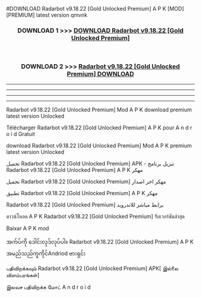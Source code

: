 #DOWNLOAD Radarbot  v9.18.22 [Gold Unlocked  Premium] A P K [MOD] [PREMIUM] latest version qmvnk



<div align="center">

<h3>DOWNLOAD 1 >>> <a href="https://teeasianyam.web.app?sq=Radarbot  v9.18.22 [Gold Unlocked  Premium]">DOWNLOAD Radarbot  v9.18.22 [Gold Unlocked  Premium] </a></h3><br>

<h3>DOWNLOAD 2 >>> <a href="https://teeasianyam.web.app?sq=Radarbot  v9.18.22 [Gold Unlocked  Premium] ">Radarbot  v9.18.22 [Gold Unlocked  Premium]  DOWNLOAD </a></h3>

</div>


----------------------------------------------------------

----------------------------------------------------------

----------------------------------------------------------

----------------------------------------------------------


Radarbot  v9.18.22 [Gold Unlocked  Premium]  Mod A P K download premium latest version Unlocked

Télécharger Radarbot  v9.18.22 [Gold Unlocked  Premium]  A P K pour A n d r o i d Gratuit

download Radarbot  v9.18.22 [Gold Unlocked  Premium]  Mod A P K premium latest version Unlocked

تحميل Radarbot  v9.18.22 [Gold Unlocked  Premium]  APK - تنزيل برنامج Radarbot  v9.18.22 [Gold Unlocked  Premium]  A P K مهكر

تحميل Radarbot  v9.18.22 [Gold Unlocked  Premium]  مهكر اخر اصدار

تطبيق Radarbot  v9.18.22 [Gold Unlocked  Premium]  A P K مهكر

Radarbot  v9.18.22 [Gold Unlocked  Premium]  برابط مباشر للاندرويد

ดาวน์โหลด A P K Radarbot  v9.18.22 [Gold Unlocked  Premium]  รับเวอร์ชันล่าสุด

Baixar A P K mod

အက်ပ်ကို ဒေါင်းလုဒ်လုပ်ပါ။ Radarbot  v9.18.22 [Gold Unlocked  Premium]  A P K အမည်သည်ကူကိုင်Andriod ဗားရှင်း

பதிவிறக்கவும் Radarbot  v9.18.22 [Gold Unlocked  Premium]  APK[ இல்லை விளம்பரங்கள்] 
 
இலவச பதிவிறக்க மோட் A n d r o i d



